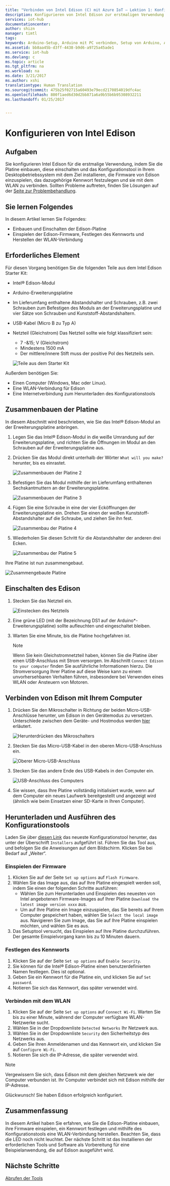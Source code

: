 ```yaml
---
title: "Verbinden von Intel Edison (C) mit Azure IoT – Lektion 1: Konfigurieren des Geräts | Microsoft-Dokumentation"
description: Konfigurieren von Intel Edison zur erstmaligen Verwendung
services: iot-hub
documentationcenter: 
author: shizn
manager: timtl
tags: 
keywords: Arduino-Setup, Arduino mit PC verbinden, Setup von Arduino, Arduino-Platine
ms.assetid: bb8aa45b-d3ff-4438-b9d6-a9725a45ade1
ms.service: iot-hub
ms.devlang: c
ms.topic: article
ms.tgt_pltfrm: na
ms.workload: na
ms.date: 3/21/2017
ms.author: xshi
translationtype: Human Translation
ms.sourcegitcommit: 475b25f02715a60493e79ecd2170854019dfc4ac
ms.openlocfilehash: 800f1aed6d30d2bb871a6a9b55b6b95308932211
ms.lasthandoff: 01/25/2017


---
```

# <a name="configure-your-intel-edison"></a>Konfigurieren von Intel Edison
## <a name="what-you-will-do"></a>Aufgaben
Sie konfigurieren Intel Edison für die erstmalige Verwendung, indem Sie die Platine einbauen, diese einschalten und das Konfigurationstool in Ihrem Desktopbetriebssystem mit dem Ziel installieren, die Firmware von Edison einzuspielen, das dazugehörige Kennwort festzulegen und sie mit dem WLAN zu verbinden. Sollten Probleme auftreten, finden Sie Lösungen auf der [Seite zur Problembehandlung][troubleshooting].

## <a name="what-you-will-learn"></a>Sie lernen Folgendes
In diesem Artikel lernen Sie Folgendes:

* Einbauen und Einschalten der Edison-Platine
* Einspielen der Edison-Firmware, Festlegen des Kennworts und Herstellen der WLAN-Verbindung

## <a name="what-you-need"></a>Erforderliches Element
Für diesen Vorgang benötigen Sie die folgenden Teile aus dem Intel Edison Starter Kit:

* Intel® Edison-Modul
* Arduino-Erweiterungsplatine
* Im Lieferumfang enthaltene Abstandshalter und Schrauben, z.B. zwei Schrauben zum Befestigen des Moduls an der Erweiterungsplatine und vier Sätze von Schrauben und Kunststoff-Abstandshaltern.
* USB-Kabel (Micro B zu Typ A)
* Netzteil (Gleichstrom) Das Netzteil sollte wie folgt klassifiziert sein:
  - 7 -&15; V (Gleichstrom)
  - Mindestens 1500 mA
  - Der mittlere/innere Stift muss der positive Pol des Netzteils sein.

  ![Teile aus dem Starter Kit](media/iot-hub-intel-edison-lessons/lesson1/kit.png)

Außerdem benötigen Sie:

* Einen Computer (Windows, Mac oder Linux).
* Eine WLAN-Verbindung für Edison
* Eine Internetverbindung zum Herunterladen des Konfigurationstools

## <a name="assemble-your-board"></a>Zusammenbauen der Platine

In diesem Abschnitt wird beschrieben, wie Sie das Intel® Edison-Modul an der Erweiterungsplatine anbringen.

1. Legen Sie das Intel® Edison-Modul in die weiße Umrandung auf der Erweiterungsplatine, und richten Sie die Öffnungen im Modul an den Schrauben auf der Erweiterungsplatine aus.

2. Drücken Sie das Modul direkt unterhalb der Wörter `What will you make?` herunter, bis es einrastet.

   ![Zusammenbauen der Platine 2](media/iot-hub-intel-edison-lessons/lesson1/assemble_board2.jpg)

3. Befestigen Sie das Modul mithilfe der im Lieferumfang enthaltenen Sechskantmuttern an der Erweiterungsplatine.

   ![Zusammenbauen der Platine 3](media/iot-hub-intel-edison-lessons/lesson1/assemble_board3.jpg)

4. Fügen Sie eine Schraube in eine der vier Ecköffnungen der Erweiterungsplatine ein. Drehen Sie einen der weißen Kunststoff-Abstandshalter auf die Schraube, und ziehen Sie ihn fest.

   ![Zusammenbau der Platine 4](media/iot-hub-intel-edison-lessons/lesson1/assemble_board4.jpg)

5. Wiederholen Sie diesen Schritt für die Abstandshalter der anderen drei Ecken.

   ![Zusammenbau der Platine 5](media/iot-hub-intel-edison-lessons/lesson1/assemble_board5.jpg)

Ihre Platine ist nun zusammengebaut.

   ![Zusammengebaute Platine](media/iot-hub-intel-edison-lessons/lesson1/assembled_board.jpg)

## <a name="power-up-edison"></a>Einschalten des Edison

1. Stecken Sie das Netzteil ein.

   ![Einstecken des Netzteils](media/iot-hub-intel-edison-lessons/lesson1/plug_power.jpg)

2. Eine grüne LED (mit der Bezeichnung DS1 auf der Arduino*-Erweiterungsplatine) sollte aufleuchten und eingeschaltet bleiben.

3. Warten Sie eine Minute, bis die Platine hochgefahren ist.

   > [!NOTE]
   > Wenn Sie kein Gleichstromnetzteil haben, können Sie die Platine über einen USB-Anschluss mit Strom versorgen. Im Abschnitt `Connect Edison to your computer` finden Sie ausführliche Informationen hierzu. Die Stromversorgung Ihrer Platine auf diese Weise kann zu einem unvorhersehbaren Verhalten führen, insbesondere bei Verwenden eines WLAN oder Ansteuern von Motoren.

## <a name="connect-edison-to-your-computer"></a>Verbinden von Edison mit Ihrem Computer

1. Drücken Sie den Mikroschalter in Richtung der beiden Micro-USB-Anschlüsse herunter, um Edison in den Gerätemodus zu versetzen. Unterschiede zwischen dem Geräte- und Hostmodus werden [hier](https://software.intel.com/en-us/node/628233#usb-device-mode-vs-usb-host-mode) erläutert.

   ![Herunterdrücken des Mikroschalters](media/iot-hub-intel-edison-lessons/lesson1/toggle_down_microswitch.jpg)

2. Stecken Sie das Micro-USB-Kabel in den oberen Micro-USB-Anschluss ein.

   ![Oberer Micro-USB-Anschluss](media/iot-hub-intel-edison-lessons/lesson1/top_usbport.jpg)

3. Stecken Sie das andere Ende des USB-Kabels in den Computer ein.

   ![USB-Anschluss des Computers](media/iot-hub-intel-edison-lessons/lesson1/computer_usb.jpg)

4. Sie wissen, dass Ihre Platine vollständig initialisiert wurde, wenn auf dem Computer ein neues Laufwerk bereitgestellt und angezeigt wird (ähnlich wie beim Einsetzen einer SD-Karte in Ihren Computer).

## <a name="download-and-run-the-configuration-tool"></a>Herunterladen und Ausführen des Konfigurationstools
Laden Sie über [diesen Link](https://software.intel.com/en-us/iot/hardware/edison/downloads) das neueste Konfigurationstool herunter, das unter der Überschrift `Installers` aufgeführt ist. Führen Sie das Tool aus, und befolgen Sie die Anweisungen auf dem Bildschirm. Klicken Sie bei Bedarf auf „Weiter“.

### <a name="flash-firmware"></a>Einspielen der Firmware
1. Klicken Sie auf der Seite `Set up options` auf `Flash Firmware`.
2. Wählen Sie das Image aus, das auf Ihre Platine eingespielt werden soll, indem Sie einen der folgenden Schritte ausführen:
   - Wählen Sie zum Herunterladen und Einspielen des neuesten von Intel angebotenen Firmware-Images auf Ihrer Platine `Download the latest image version xxxx` aus.
   - Um auf Ihre Platine ein Image einzuspielen, das Sie bereits auf Ihrem Computer gespeichert haben, wählen Sie `Select the local image` aus. Navigieren Sie zum Image, das Sie auf Ihre Platine einspielen möchten, und wählen Sie es aus.
3. Das Setuptool versucht, das Einspielen auf Ihre Platine durchzuführen. Der gesamte Einspielvorgang kann bis zu 10 Minuten dauern.

### <a name="set-password"></a>Festlegen des Kennworts
1. Klicken Sie auf der Seite `Set up options` auf `Enable Security`.
2. Sie können für die Intel® Edison-Platine einen benutzerdefinierten Namen festlegen. Dies ist optional.
3. Geben Sie ein Kennwort für die Platine ein, und klicken Sie auf `Set password`.
4. Notieren Sie sich das Kennwort, das später verwendet wird.

### <a name="connect-wi-fi"></a>Verbinden mit dem WLAN
1. Klicken Sie auf der Seite `Set up options` auf `Connect Wi-Fi`. Warten Sie bis zu einer Minute, während der Computer verfügbare WLAN-Netzwerke sucht.
2. Wählen Sie in der Dropdownliste `Detected Networks` Ihr Netzwerk aus.
3. Wählen Sie in der Dropdownliste `Security` den Sicherheitstyp des Netzwerks aus.
4. Geben Sie Ihren Anmeldenamen und das Kennwort ein, und klicken Sie auf `Configure Wi-Fi`.
5. Notieren Sie sich die IP-Adresse, die später verwendet wird.

> [!NOTE]
> Vergewissern Sie sich, dass Edison mit dem gleichen Netzwerk wie der Computer verbunden ist. Ihr Computer verbindet sich mit Edison mithilfe der IP-Adresse.

Glückwunsch! Sie haben Edison erfolgreich konfiguriert.

## <a name="summary"></a>Zusammenfassung
In diesem Artikel haben Sie erfahren, wie Sie die Edison-Platine einbauen, ihre Firmware einspielen, ein Kennwort festlegen und mithilfe des Konfigurationstools eine WLAN-Verbindung herstellen. Beachten Sie, dass die LED noch nicht leuchtet. Der nächste Schritt ist das Installieren der erforderlichen Tools und Software als Vorbereitung für eine Beispielanwendung, die auf Edison ausgeführt wird.

## <a name="next-steps"></a>Nächste Schritte
[Abrufen der Tools][get-the-tools]
<!-- Images and links -->

[troubleshooting]: iot-hub-intel-edison-kit-c-troubleshooting.md
[get-the-tools]: iot-hub-intel-edison-kit-c-lesson1-get-the-tools-win32.md
